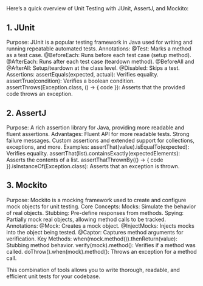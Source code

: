 ## 
Here’s a quick overview of Unit Testing with JUnit, AssertJ, and Mockito:

## 1. JUnit
Purpose: JUnit is a popular testing framework in Java used for writing and running repeatable automated tests.
Annotations:
@Test: Marks a method as a test case.
@BeforeEach: Runs before each test case (setup method).
@AfterEach: Runs after each test case (teardown method).
@BeforeAll and @AfterAll: Setup/teardown at the class level.
@Disabled: Skips a test.
Assertions:
assertEquals(expected, actual): Verifies equality.
assertTrue(condition): Verifies a boolean condition.
assertThrows(Exception.class, () -> { code }): Asserts that the provided code throws an exception.

## 2. AssertJ
Purpose: A rich assertion library for Java, providing more readable and fluent assertions.
Advantages:
Fluent API for more readable tests.
Strong failure messages.
Custom assertions and extended support for collections, exceptions, and more.
Examples:
assertThat(value).isEqualTo(expected): Verifies equality.
assertThat(list).containsExactly(expectedElements): Asserts the contents of a list.
assertThatThrownBy(() -> { code }).isInstanceOf(Exception.class): Asserts that an exception is thrown.

## 3. Mockito
Purpose: Mockito is a mocking framework used to create and configure mock objects for unit testing.
Core Concepts:
Mocks: Simulate the behavior of real objects.
Stubbing: Pre-define responses from methods.
Spying: Partially mock real objects, allowing method calls to be tracked.
Annotations:
@Mock: Creates a mock object.
@InjectMocks: Injects mocks into the object being tested.
@Captor: Captures method arguments for verification.
Key Methods:
when(mock.method()).thenReturn(value): Stubbing method behavior.
verify(mock).method(): Verifies if a method was called.
doThrow().when(mock).method(): Throws an exception for a method call.

This combination of tools allows you to write thorough, readable, and efficient unit tests for your codebase.






